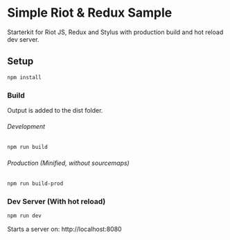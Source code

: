 # Simple Riot & Redux Sample
Starterkit for Riot JS, Redux and Stylus with production build and hot reload dev server.

## Setup
```bash
npm install
```

### Build
Output is added to the dist folder.

###### Development
```bash
npm run build
```

###### Production (Minified, without sourcemaps)
```bash
npm run build-prod
```

### Dev Server (With hot reload)
```bash
npm run dev
```

Starts a server on: http://localhost:8080
